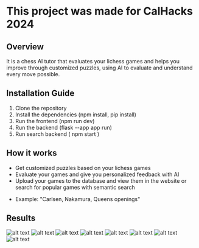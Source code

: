 # This project was made for CalHacks 2024

## Overview
 It is a chess AI tutor that evaluates your lichess games and helps you improve through customized puzzles, using AI to evaluate and understand every move possible.


## Installation Guide

1. Clone the repository
2. Install the dependencies (npm install, pip install)
3. Run the frontend (npm run dev)
4. Run the backend (flask --app app run)
5. Run search backend ( npm start )

## How it works
- Get customized puzzles based on your lichess games
- Evaluate your games and give you personalized feedback with AI
- Upload your games to the database and view them in the website or search for popular games with semantic search
* Example: "Carlsen, Nakamura, Queens openings"


## Results
![alt text](https://github.com/satwikug25/CalHacks/blob/main/frontend/public/images/arch.png?raw=true)
![alt text](https://github.com/satwikug25/CalHacks/blob/main/frontend/public/images/img1.png?raw=true)
![alt text](https://github.com/satwikug25/CalHacks/blob/main/frontend/public/images/img2.png?raw=true)
![alt text](https://github.com/satwikug25/CalHacks/blob/main/frontend/public/images/img3.png?raw=true)
![alt text](https://github.com/satwikug25/CalHacks/blob/main/frontend/public/images/img4.png?raw=true) 
![alt text](https://github.com/satwikug25/CalHacks/blob/main/frontend/public/images/img5.png?raw=true)
![alt text](https://github.com/satwikug25/CalHacks/blob/main/frontend/public/images/img6.png?raw=true)
![alt text](https://github.com/satwikug25/CalHacks/blob/main/frontend/public/images/img7.png?raw=true)





